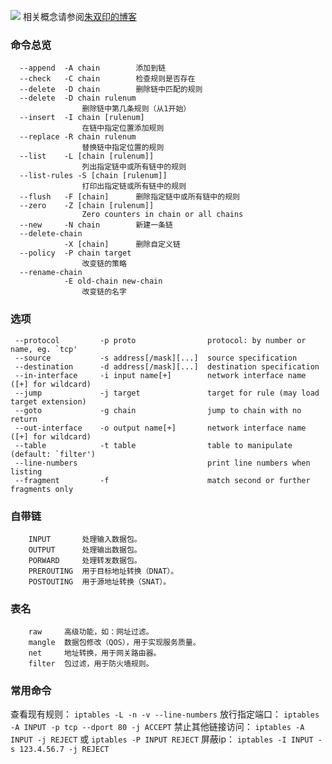 ![](/wp-content/uploads/2018/08/U74P2DT20110906075017.jpg)
相关概念请参阅[朱双印的博客](http://www.zsythink.net/archives/1199)
### 命令总览
```
  --append  -A chain		添加到链
  --check   -C chain		检查规则是否存在
  --delete  -D chain		删除链中匹配的规则
  --delete  -D chain rulenum
				删除链中第几条规则（从1开始）
  --insert  -I chain [rulenum]
				在链中指定位置添加规则
  --replace -R chain rulenum
				替换链中指定位置的规则
  --list    -L [chain [rulenum]]
				列出指定链中或所有链中的规则
  --list-rules -S [chain [rulenum]]
				打印出指定链或所有链中的规则
  --flush   -F [chain]		删除指定链中或所有链中的规则
  --zero    -Z [chain [rulenum]]
				Zero counters in chain or all chains
  --new     -N chain		新建一条链
  --delete-chain
            -X [chain]		删除自定义链
  --policy  -P chain target
				改变链的策略
  --rename-chain
            -E old-chain new-chain
				改变链的名字
```
### 选项
```
 --protocol			-p proto				protocol: by number or name, eg. `tcp'
 --source			-s address[/mask][...]	source specification
 --destination		-d address[/mask][...]	destination specification
 --in-interface		-i input name[+]		network interface name ([+] for wildcard)
 --jump				-j target				target for rule (may load target extension)
 --goto				-g chain				jump to chain with no return
 --out-interface	-o output name[+]		network interface name ([+] for wildcard)
 --table			-t table				table to manipulate (default: `filter')
 --line-numbers								print line numbers when listing
 --fragment			-f						match second or further fragments only
```
### 自带链
```
    INPUT		处理输入数据包。
    OUTPUT		处理输出数据包。
    PORWARD		处理转发数据包。
    PREROUTING	用于目标地址转换（DNAT）。
    POSTOUTING	用于源地址转换（SNAT）。
```
### 表名
```
    raw		高级功能，如：网址过滤。
    mangle	数据包修改（QOS），用于实现服务质量。
    net		地址转换，用于网关路由器。
    filter	包过滤，用于防火墙规则。
```
### 常用命令
查看现有规则：
`iptables -L -n -v --line-numbers`
放行指定端口：
`iptables -A INPUT -p tcp --dport 80 -j ACCEPT`
禁止其他链接访问：
`iptables -A INPUT -j REJECT`
或
`iptables -P INPUT REJECT`
屏蔽ip：
`iptables -I INPUT -s 123.4.56.7 -j REJECT`
